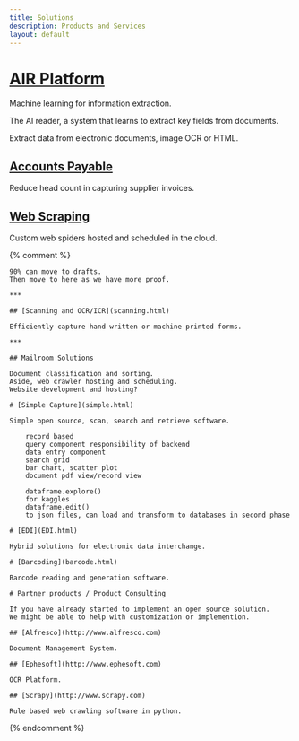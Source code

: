 ```yaml
---
title: Solutions
description: Products and Services
layout: default
---
```



# [AIR Platform](air.html)

Machine learning for information extraction.


The AI reader, a system that learns to extract key fields from documents.

Extract data from electronic documents, image OCR or HTML.


## [Accounts Payable](accounts_payable.html)

Reduce head count in capturing supplier invoices.

## [Web Scraping](scrapers.html)

Custom web spiders hosted and scheduled in the cloud.

{% comment %} 

    90% can move to drafts.
    Then move to here as we have more proof.

    ***

    ## [Scanning and OCR/ICR](scanning.html)

    Efficiently capture hand written or machine printed forms.

    ***

    ## Mailroom Solutions

    Document classification and sorting.
    Aside, web crawler hosting and scheduling.
    Website development and hosting?

    # [Simple Capture](simple.html)

    Simple open source, scan, search and retrieve software.

        record based
        query component responsibility of backend
        data entry component
        search grid
        bar chart, scatter plot
        document pdf view/record view

        dataframe.explore()
        for kaggles
        dataframe.edit()
        to json files, can load and transform to databases in second phase

    # [EDI](EDI.html)

    Hybrid solutions for electronic data interchange.

    # [Barcoding](barcode.html)

    Barcode reading and generation software.

    # Partner products / Product Consulting

    If you have already started to implement an open source solution.
    We might be able to help with customization or implemention.

    ## [Alfresco](http://www.alfresco.com)

    Document Management System.

    ## [Ephesoft](http://www.ephesoft.com)

    OCR Platform.

    ## [Scrapy](http://www.scrapy.com)

    Rule based web crawling software in python.

{% endcomment %}

